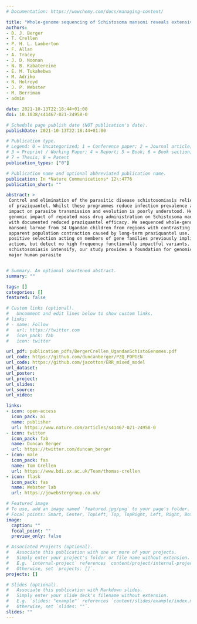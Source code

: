 ```yaml
---
# Documentation: https://wowchemy.com/docs/managing-content/

title: "Whole-genome sequencing of Schistosoma mansoni reveals extensive diversity with limited selection despite mass drug administration"
authors: 
- D. J. Berger
- T. Crellen
- P. H. L. Lamberton
- F. Allan
- A. Tracey
- J. D. Noonan
- N. B. Kabatereine
- E. M. Tukahebwa
- M. Adriko
- N. Holroyd
- J. P. Webster
- M. Berriman
- admin

date: 2021-10-13T22:18:44+01:00
doi: 10.1038/s41467-021-24958-0

# Schedule page publish date (NOT publication's date).
publishDate: 2021-10-13T22:18:44+01:00

# Publication type.
# Legend: 0 = Uncategorized; 1 = Conference paper; 2 = Journal article;
# 3 = Preprint / Working Paper; 4 = Report; 5 = Book; 6 = Book section;
# 7 = Thesis; 8 = Patent
publication_types: ["0"]

# Publication name and optional abbreviated publication name.
publication: In *Nature Communications* 12\:4776
publication_short: ""

abstract: >
 Control and elimination of the parasitic disease schistosomiasis relies on mass administration
 of praziquantel. Whilst these programmes reduce infection prevalence and intensity, their
 impact on parasite transmission and evolution is poorly understood. Here we examine the
 genomic impact of repeated mass drug administration on Schistosoma mansoni populations
 with documented reduced praziquantel efficacy. We sequenced whole-genomes of 198 S.
 mansoni larvae from 34 Ugandan children from regions with contrasting praziquantel exposure. Parasites infecting children from Lake Victoria, a transmission hotspot, form a diverse panmictic population. A single round of treatment did not reduce this diversity with no
 apparent population contraction caused by long-term praziquantel use. We find evidence of
 positive selection acting on members of gene families previously implicated in praziquantel
 action, but detect no high frequency functionally impactful variants. As efforts to eliminate
 schistosomiasis intensify, our study provides a foundation for genomic surveillance of this
 major human parasite


# Summary. An optional shortened abstract.
summary: ""

tags: []
categories: []
featured: false

# Custom links (optional).
#   Uncomment and edit lines below to show custom links.
# links:
# - name: Follow
#   url: https://twitter.com
#   icon_pack: fab
#   icon: twitter

url_pdf: publication_pdfs/BergerCrellen_UgandanSchistoGenomes.pdf
url_code: https://github.com/duncanberger/PZQ_POPGEN
url_code: https://github.com/jacotton/ERR_mixed_model
url_dataset:
url_poster:
url_project:
url_slides:
url_source:
url_video:

links:
- icon: open-access
  icon_pack: ai
  name: publisher
  url: https://www.nature.com/articles/s41467-021-24958-0
- icon: twitter
  icon_pack: fab
  name: Duncan Berger
  url: https://twitter.com/duncan_berger
- icon: male
  icon_pack: fas
  name: Tom Crellen
  url: https://www.bdi.ox.ac.uk/Team/thomas-crellen
- icon: flask
  icon_pack: fas
  name: Webster lab
  url: https://jowebstergroup.co.uk/

# Featured image
# To use, add an image named `featured.jpg/png` to your page's folder. 
# Focal points: Smart, Center, TopLeft, Top, TopRight, Left, Right, BottomLeft, Bottom, BottomRight.
image:
  caption: ""
  focal_point: ""
  preview_only: false

# Associated Projects (optional).
#   Associate this publication with one or more of your projects.
#   Simply enter your project's folder or file name without extension.
#   E.g. `internal-project` references `content/project/internal-project/index.md`.
#   Otherwise, set `projects: []`.
projects: []

# Slides (optional).
#   Associate this publication with Markdown slides.
#   Simply enter your slide deck's filename without extension.
#   E.g. `slides: "example"` references `content/slides/example/index.md`.
#   Otherwise, set `slides: ""`.
slides: ""
---
```

